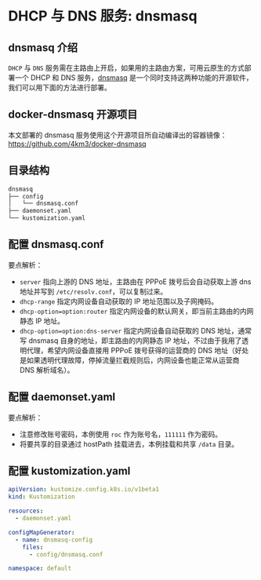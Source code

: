 # DHCP 与 DNS 服务: dnsmasq

## dnsmasq 介绍

`DHCP` 与 `DNS` 服务需在主路由上开启，如果用的主路由方案，可用云原生的方式部署一个 DHCP 和 DNS 服务，[dnsmasq](https://thekelleys.org.uk/dnsmasq/doc.html) 是一个同时支持这两种功能的开源软件，我们可以用下面的方法进行部署。

## docker-dnsmasq 开源项目

本文部署的 dnsmasq 服务使用这个开源项目所自动编译出的容器镜像：https://github.com/4km3/docker-dnsmasq

## 目录结构

```txt
dnsmasq
├── config
│   └── dnsmasq.conf
├── daemonset.yaml
└── kustomization.yaml
```

## 配置 dnsmasq.conf

<FileBlock showLineNumbers title="config/dnsmasq.conf" file="home-network/dnsmasq.conf" />

要点解析：
* `server` 指向上游的 DNS 地址，主路由在 PPPoE 拨号后会自动获取上游 dns 地址并写到 `/etc/resolv.conf`，可以复制过来。
* `dhcp-range` 指定内网设备自动获取的 IP  地址范围以及子网掩码。
* `dhcp-option=option:router` 指定内网设备的默认网关，即当前主路由的内网静态 IP 地址。
* `dhcp-option=option:dns-server` 指定内网设备自动获取的 DNS 地址，通常写 dnsmasq 自身的地址，即主路由的内网静态 IP 地址，不过由于我用了透明代理，希望内网设备直接用 PPPoE 拨号获得的运营商的 DNS 地址（好处是如果透明代理故障，停掉流量拦截规则后，内网设备也能正常从运营商 DNS 解析域名）。

## 配置 daemonset.yaml

<FileBlock showLineNumbers title="daemonset.yaml" file="home-network/dnsmasq.yaml" />

要点解析：
* 注意修改账号密码，本例使用 `roc` 作为账号名，`111111` 作为密码。
* 将要共享的目录通过 hostPath 挂载进去，本例挂载和共享 `/data` 目录。

## 配置 kustomization.yaml

```yaml title="kustomization.yaml"
apiVersion: kustomize.config.k8s.io/v1beta1
kind: Kustomization

resources:
  - daemonset.yaml

configMapGenerator:
  - name: dnsmasq-config
    files:
      - config/dnsmasq.conf

namespace: default
```
